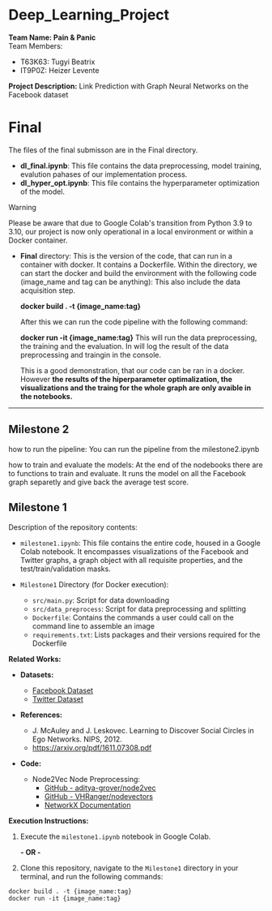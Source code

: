 # Deep_Learning_Project

**Team Name: Pain & Panic**  
Team Members:  
- T63K63: Tugyi Beatrix  
- IT9P0Z: Heizer Levente  

**Project Description:** Link Prediction with Graph Neural Networks on the Facebook dataset

# Final
The files of the final submisson are in the Final directory. 
- **dl_final.ipynb**: This file contains the data preprocessing, model training, evalution pahases of our implementation process.
- **dl_hyper_opt.ipynb**: This file contains the hyperparameter optimization of the model.

> [!WARNING]  
> Please be aware that due to Google Colab's transition from Python 3.9 to 3.10, our project is now only operational in a local environment or within a Docker container.

- **Final** directory: This is the version of the code, that can run in a container with docker. It contains a Dockerfile.
    Within the directory, we can start the docker and build the environment with the following code (image_name and tag can be anything):
    This also include the data acquisition step.
    
   **docker build . -t {image_name:tag}**
  
   After this we can run the code pipeline with the following command: 
  
  **docker run -it {image_name:tag}**
  This will run the data preprocessing, the training and the evaluation. In will log the result of the data preprocessing and traingin in the console.
  
  This is a good demonstration, that our code can be ran in a docker. However **the results of the hiperparameter optimalization, the visualizations and the traing for the whole graph are only avaible in the notebooks.**


---



## Milestone 2

how to run the pipeline: You can run the pipeline from the milestone2.ipynb

how to train and evaluate the models: At the end of the nodebooks there are to functions to train and evaluate.
It runs the model on all the Facebook graph separetly and give back the average test score.

## Milestone 1
Description of the repository contents:

- `milestone1.ipynb`: This file contains the entire code, housed in a Google Colab notebook. It encompasses visualizations of the Facebook and Twitter graphs, a graph object with all requisite properties, and the test/train/validation masks.

- `Milestone1` Directory (for Docker execution):  
  - `src/main.py`: Script for data downloading  
  - `src/data_preprocess`: Script for data preprocessing and splitting  
  - `Dockerfile`: Contains the commands a user could call on the command line to assemble an image  
  - `requirements.txt`: Lists packages and their versions required for the Dockerfile

**Related Works:**  

- **Datasets:**  
  - [Facebook Dataset](https://snap.stanford.edu/data/ego-Facebook.html)  
  - [Twitter Dataset](https://snap.stanford.edu/data/ego-Twitter.html)

- **References:**  
  - J. McAuley and J. Leskovec. Learning to Discover Social Circles in Ego Networks. NIPS, 2012.
  - https://arxiv.org/pdf/1611.07308.pdf

- **Code:**  
  - Node2Vec Node Preprocessing:
    - [GitHub - aditya-grover/node2vec](https://github.com/aditya-grover/node2vec)  
    - [GitHub - VHRanger/nodevectors](https://github.com/VHRanger/nodevectors/blob/master/nodevectors/node2vec.py)  
    - [NetworkX Documentation](https://networkx.org/documentation/stable/reference/generated/networkx.drawing.nx_pylab.draw_networkx.html)

**Execution Instructions:**

1. Execute the `milestone1.ipynb` notebook in Google Colab.

   **- OR -**

2. Clone this repository, navigate to the `Milestone1` directory in your terminal, and run the following commands:  

```shell
docker build . -t {image_name:tag}
docker run -it {image_name:tag}
```
